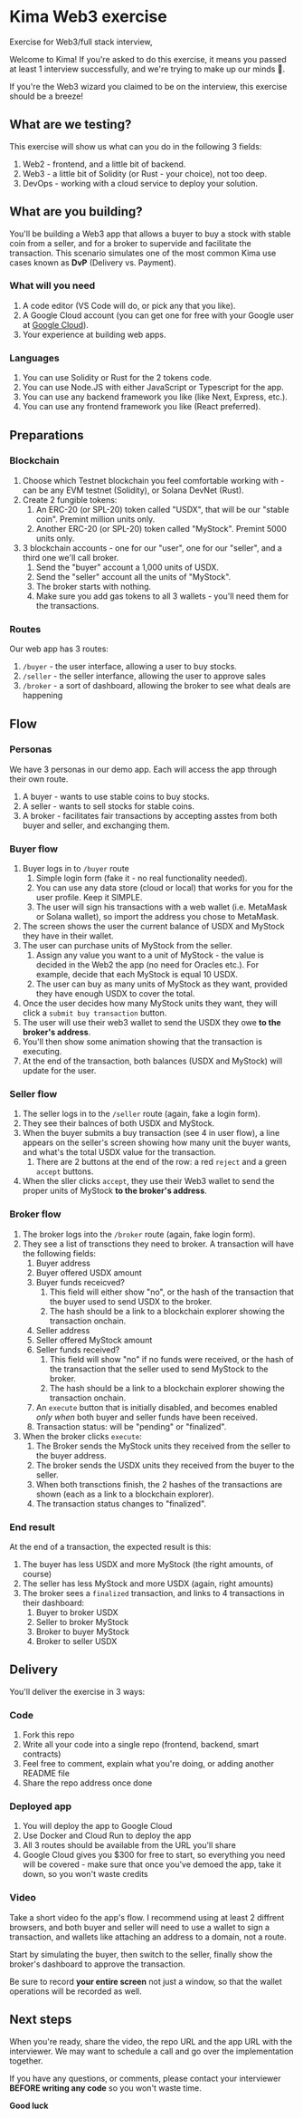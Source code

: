 # Kima Web3 exercise
Exercise for Web3/full stack interview,

Welcome to Kima! If you're asked to do this exercise, it means you passed at least 1 interview successfully, and we're trying to make up our minds 🙂.

If you're the Web3 wizard you claimed to be on the interview, this exercise should be a breeze!

## What are we testing?

This exercise will show us what can you do in the following 3 fields:

1. Web2 - frontend, and a little bit of backend.
1. Web3 - a little bit of Solidity (or Rust - your choice), not too deep.
1. DevOps - working with a cloud service to deploy your solution.

## What are you building?

You'll be building a Web3 app that allows a buyer to buy a stock with stable coin from a seller, and for a broker to supervide and facilitate the transaction. This scenario simulates one of the most common Kima use cases known as **DvP** (Delivery vs. Payment).

### What will you need

1. A code editor (VS Code will do, or pick any that you like).
1. A Google Cloud account (you can get one for free with your Google user at [Google Cloud](https://cloud.google.com/)).
1. Your experience at building web apps.

### Languages

1. You can use Solidity or Rust for the 2 tokens code.
1. You can use Node.JS with either JavaScript or Typescript for the app.
1. You can use any backend framework you like (like Next, Express, etc.).
1. You can use any frontend framework you like (React preferred).

## Preparations

### Blockchain

1. Choose which Testnet blockchain you feel comfortable working with - can be any EVM testnet (Solidity), or Solana DevNet (Rust).
1. Create 2 fungible tokens:
    1. An ERC-20 (or SPL-20) token called "USDX", that will be our "stable coin". Premint million units only.
    1. Another ERC-20 (or SPL-20) token called "MyStock". Premint 5000 units only.
1. 3 blockchain accounts - one for our "user", one for our "seller", and a third one we'll call broker.
    1. Send the "buyer" account a 1,000 units of USDX.
    1. Send the "seller" account all the units of "MyStock".
    1. The broker starts with nothing.
    1. Make sure you add gas tokens to all 3 wallets - you'll need them for the transactions.

### Routes

Our web app has 3 routes:
1. `/buyer` - the user interface, allowing a user to buy stocks.
1. `/seller` - the seller interfance, allowing the user to approve sales
1. `/broker` - a sort of dashboard, allowing the broker to see what deals are happening

## Flow

### Personas

We have 3 personas in our demo app. Each will access the app through their own route.

1. A buyer - wants to use stable coins to buy stocks.
1. A seller - wants to sell stocks for stable coins.
1. A broker - facilitates fair transactions by accepting asstes from both buyer and seller, and exchanging them. 

### Buyer flow

1. Buyer logs in to `/buyer` route
    1. Simple login form (fake it - no real functionality needed).
    1. You can use any data store (cloud or local) that works for you for the user profile. Keep it SIMPLE.
    1. The user will sign his transactions with a web wallet (i.e. MetaMask or Solana wallet), so import the address you chose to MetaMask.
1. The screen shows the user the current balance of USDX and MyStock they have in their wallet.
1. The user can purchase units of MyStock from the seller.
    1. Assign any value you want to a unit of MyStock - the value is decided in the Web2 the app (no need for Oracles etc.). For example, decide that each MyStock is equal 10 USDX.
    1. The user can buy as many units of MyStock as they want, provided they have enough USDX to cover the total.
1. Once the user decides how many MyStock units they want, they will click a `submit buy transaction` button.
1. The user will use their web3 wallet to send the USDX they owe **to the broker's address**.
1. You'll then show some animation showing that the transaction is executing.
1. At the end of the transaction, both balances (USDX and MyStock) will update for the user.

### Seller flow

1. The seller logs in to the `/seller` route (again, fake a login form).
1. They see their balnces of both USDX and MyStock.
1. When the buyer submits a buy transaction (see 4 in user flow), a line appears on the seller's screen showing how many unit the buyer wants, and what's the total USDX value for the transaction.
    1. There are 2 buttons at the end of the row: a red `reject` and a green `accept` buttons.
1. When the sller clicks `accept`, they use their Web3 wallet to send the proper units of MyStock **to the broker's address**.

### Broker flow

1. The broker logs into the `/broker` route (again, fake login form).
1. They see a list of transctions they need to broker. A transaction will have the following fields:
    1. Buyer address
    1. Buyer offered USDX amount
    1. Buyer funds receicved?
        1. This field will either show "no", or the hash of the transaction that the buyer used to send USDX to the broker.
        1. The hash should be a link to a blockchain explorer showing the transaction onchain.
    1. Seller address
    1. Seller offered MyStock amount
    1. Seller funds received?
        1. This field will show "no" if no funds were received, or the hash of the transaction that the seller used to send MyStock to the broker.
        1. The hash should be a link to a blockchain explorer showing the transaction onchain.
    1. An `execute` button that is initially disabled, and becomes enabled *only when* both buyer and seller funds have been received.
    1. Transaction status: will be "pending" or "finalized".
1. When the broker clicks `execute`:
    1. The Broker sends the MyStock units they received from the seller to the buyer address.
    1. The broker sends the USDX units they received from the buyer to the seller.
    1. When both transctions finish, the 2 hashes of the transactions are shown (each as a link to a blockchain explorer).
    1. The transaction status changes to "finalized".

### End result

At the end of a transaction, the expected result is this:

1. The buyer has less USDX and more MyStock (the right amounts, of course)
1. The seller has less MyStock and more USDX (again, right amounts)
1. The broker sees a `finalized` transaction, and links to 4 transactions in their dashboard:
    1. Buyer to broker USDX
    1. Seller to broker MyStock
    1. Broker to buyer MyStock
    1. Broker to seller USDX

## Delivery

You'll deliver the exercise in 3 ways:

### Code

1. Fork this repo
1. Write all your code into a single repo (frontend, backend, smart contracts)
1. Feel free to comment, explain what you're doing, or adding another README file
1. Share the repo address once done

### Deployed app

1. You will deploy the app to Google Cloud
1. Use Docker and Cloud Run to deploy the app
1. All 3 routes should be available from the URL you'll share
1. Google Cloud gives you $300 for free to start, so everything you need will be covered - make sure that once you've demoed the app, take it down, so you won't waste credits

### Video

Take a short video fo the app's flow. I recommend using at least 2 diffrent browsers, and both buyer and seller will need to use a wallet to sign a transaction, and wallets like attaching an address to a domain, not a route.

Start by simulating the buyer, then switch to the seller, finally show the broker's dashboard to approve the transaction.

Be sure to record **your entire screen** not just a window, so that the wallet operations will be recorded as well.

## Next steps

When you're ready, share the video, the repo URL and the app URL with the interviewer. We may want to schedule a call and go over the implementation together.

If you have any questions, or comments, please contact your interviewer **BEFORE writing any code** so you won't waste time.

**Good luck**

